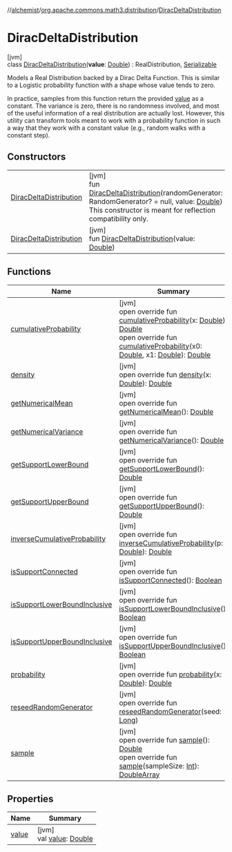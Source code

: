 //[alchemist](../../../index.md)/[org.apache.commons.math3.distribution](../index.md)/[DiracDeltaDistribution](index.md)

# DiracDeltaDistribution

[jvm]\
class [DiracDeltaDistribution](index.md)(**value**: [Double](https://kotlinlang.org/api/latest/jvm/stdlib/kotlin/-double/index.html)) : RealDistribution, [Serializable](https://docs.oracle.com/javase/8/docs/api/java/io/Serializable.html)

Models a Real Distribution backed by a Dirac Delta Function. This is similar to a Logistic probability function with a shape whose value tends to zero.

In practice, samples from this function return the provided [value](value.md) as a constant. The variance is zero, there is no randomness involved, and most of the useful information of a real distribution are actually lost. However, this utility can transform tools meant to work with a probability function in such a way that they work with a constant value (e.g., random walks with a constant step).

## Constructors

| | |
|---|---|
| [DiracDeltaDistribution](-dirac-delta-distribution.md) | [jvm]<br>fun [DiracDeltaDistribution](-dirac-delta-distribution.md)(randomGenerator: RandomGenerator? = null, value: [Double](https://kotlinlang.org/api/latest/jvm/stdlib/kotlin/-double/index.html))<br>This constructor is meant for reflection compatibility only. |
| [DiracDeltaDistribution](-dirac-delta-distribution.md) | [jvm]<br>fun [DiracDeltaDistribution](-dirac-delta-distribution.md)(value: [Double](https://kotlinlang.org/api/latest/jvm/stdlib/kotlin/-double/index.html)) |

## Functions

| Name | Summary |
|---|---|
| [cumulativeProbability](cumulative-probability.md) | [jvm]<br>open override fun [cumulativeProbability](cumulative-probability.md)(x: [Double](https://kotlinlang.org/api/latest/jvm/stdlib/kotlin/-double/index.html)): [Double](https://kotlinlang.org/api/latest/jvm/stdlib/kotlin/-double/index.html)<br>open override fun [cumulativeProbability](cumulative-probability.md)(x0: [Double](https://kotlinlang.org/api/latest/jvm/stdlib/kotlin/-double/index.html), x1: [Double](https://kotlinlang.org/api/latest/jvm/stdlib/kotlin/-double/index.html)): [Double](https://kotlinlang.org/api/latest/jvm/stdlib/kotlin/-double/index.html) |
| [density](density.md) | [jvm]<br>open override fun [density](density.md)(x: [Double](https://kotlinlang.org/api/latest/jvm/stdlib/kotlin/-double/index.html)): [Double](https://kotlinlang.org/api/latest/jvm/stdlib/kotlin/-double/index.html) |
| [getNumericalMean](get-numerical-mean.md) | [jvm]<br>open override fun [getNumericalMean](get-numerical-mean.md)(): [Double](https://kotlinlang.org/api/latest/jvm/stdlib/kotlin/-double/index.html) |
| [getNumericalVariance](get-numerical-variance.md) | [jvm]<br>open override fun [getNumericalVariance](get-numerical-variance.md)(): [Double](https://kotlinlang.org/api/latest/jvm/stdlib/kotlin/-double/index.html) |
| [getSupportLowerBound](get-support-lower-bound.md) | [jvm]<br>open override fun [getSupportLowerBound](get-support-lower-bound.md)(): [Double](https://kotlinlang.org/api/latest/jvm/stdlib/kotlin/-double/index.html) |
| [getSupportUpperBound](get-support-upper-bound.md) | [jvm]<br>open override fun [getSupportUpperBound](get-support-upper-bound.md)(): [Double](https://kotlinlang.org/api/latest/jvm/stdlib/kotlin/-double/index.html) |
| [inverseCumulativeProbability](inverse-cumulative-probability.md) | [jvm]<br>open override fun [inverseCumulativeProbability](inverse-cumulative-probability.md)(p: [Double](https://kotlinlang.org/api/latest/jvm/stdlib/kotlin/-double/index.html)): [Double](https://kotlinlang.org/api/latest/jvm/stdlib/kotlin/-double/index.html) |
| [isSupportConnected](is-support-connected.md) | [jvm]<br>open override fun [isSupportConnected](is-support-connected.md)(): [Boolean](https://kotlinlang.org/api/latest/jvm/stdlib/kotlin/-boolean/index.html) |
| [isSupportLowerBoundInclusive](is-support-lower-bound-inclusive.md) | [jvm]<br>open override fun [isSupportLowerBoundInclusive](is-support-lower-bound-inclusive.md)(): [Boolean](https://kotlinlang.org/api/latest/jvm/stdlib/kotlin/-boolean/index.html) |
| [isSupportUpperBoundInclusive](is-support-upper-bound-inclusive.md) | [jvm]<br>open override fun [isSupportUpperBoundInclusive](is-support-upper-bound-inclusive.md)(): [Boolean](https://kotlinlang.org/api/latest/jvm/stdlib/kotlin/-boolean/index.html) |
| [probability](probability.md) | [jvm]<br>open override fun [probability](probability.md)(x: [Double](https://kotlinlang.org/api/latest/jvm/stdlib/kotlin/-double/index.html)): [Double](https://kotlinlang.org/api/latest/jvm/stdlib/kotlin/-double/index.html) |
| [reseedRandomGenerator](reseed-random-generator.md) | [jvm]<br>open override fun [reseedRandomGenerator](reseed-random-generator.md)(seed: [Long](https://kotlinlang.org/api/latest/jvm/stdlib/kotlin/-long/index.html)) |
| [sample](sample.md) | [jvm]<br>open override fun [sample](sample.md)(): [Double](https://kotlinlang.org/api/latest/jvm/stdlib/kotlin/-double/index.html)<br>open override fun [sample](sample.md)(sampleSize: [Int](https://kotlinlang.org/api/latest/jvm/stdlib/kotlin/-int/index.html)): [DoubleArray](https://kotlinlang.org/api/latest/jvm/stdlib/kotlin/-double-array/index.html) |

## Properties

| Name | Summary |
|---|---|
| [value](value.md) | [jvm]<br>val [value](value.md): [Double](https://kotlinlang.org/api/latest/jvm/stdlib/kotlin/-double/index.html) |
